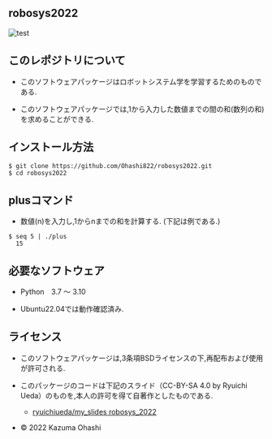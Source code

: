 ## robosys2022

![test](https://github.com/Ohashi822/robosys2022/actions/workflows/test.yml/badge.svg)

## このレポジトリについて
* このソフトウェアパッケージはロボットシステム学を学習するためのものである.

* このソフトウェアパッケージでは,1から入力した数値までの間の和(数列の和)を求めることができる.

## インストール方法 
```
$ git clone https://github.com/Ohashi822/robosys2022.git
$ cd robosys2022
```

## plusコマンド
* 数値(n)を入力し,1からnまでの和を計算する. (下記は例である.)
```　
$ seq 5 | ./plus
  15
```

## 必要なソフトウェア
* Python　3.7 ～ 3.10

* Ubuntu22.04では動作確認済み.

## ライセンス
* このソフトウェアパッケージは,3条項BSDライセンスの下,再配布および使用が許可される.

* このパッケージのコードは下記のスライド（CC-BY-SA 4.0 by Ryuichi Ueda）のものを,本人の許可を得て自著作としたものである.
  * [ryuichiueda/my_slides robosys_2022](https://github.com/ryuichiueda/my_slides/tree/master/robosys_2022)
 
* © 2022 Kazuma Ohashi

